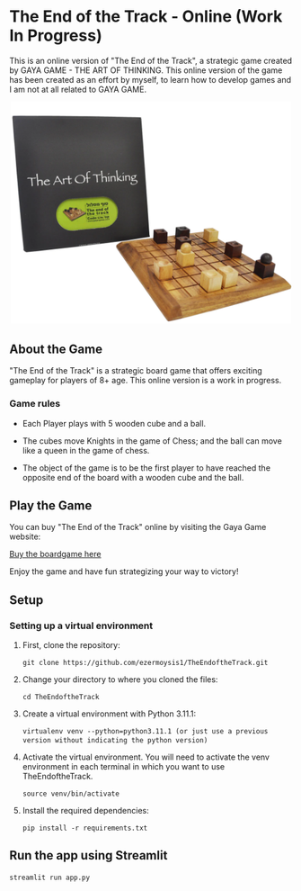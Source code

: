 # The End of the Track - Online (Work In Progress)

This is an online version of "The End of the Track", a strategic game created by GAYA GAME - THE ART OF THINKING. This online version of the game has been created as an effort by myself, to learn how to develop games and I am not at all related to GAYA GAME.

<div style="text-align:center;">
  <img src="./images/KnightBall_img_site Large.png" alt="Project Logo" width="500"/>
</div>

## About the Game

"The End of the Track" is a strategic board game that offers exciting gameplay for players of 8+ age. This online version is a work in progress.

### Game rules

- Each Player plays with 5 wooden cube and a ball.

- The cubes move Knights in the game of Chess; and the ball can move like a queen in the game of chess.

- The object of the game is to be the first player to have reached the opposite end of the board with a wooden cube and the ball.


## Play the Game

You can buy "The End of the Track" online by visiting the Gaya Game website:

[Buy the boardgame here](https://www.gaya-game.com/collections/strategy-game/products/the-end-of-the-track)

Enjoy the game and have fun strategizing your way to victory!

## Setup

### Setting up a virtual environment 

1.  First, clone the repository:

    ```
    git clone https://github.com/ezermoysis1/TheEndoftheTrack.git
    ```

2.  Change your directory to where you cloned the files:

    ```
    cd TheEndoftheTrack
    ```

3.  Create a virtual environment with Python 3.11.1:

    ```
    virtualenv venv --python=python3.11.1 (or just use a previous version without indicating the python version)
    ```

4.  Activate the virtual environment. You will need to activate the venv environment in each terminal in which you want to use TheEndoftheTrack.

    ```
    source venv/bin/activate
    ```
5.  Install the required dependencies:

    ```
    pip install -r requirements.txt
    ```

## Run the app using Streamlit

    streamlit run app.py
